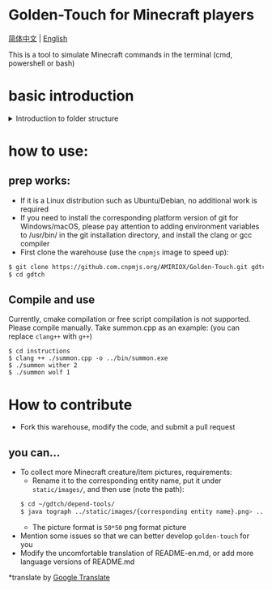 # Golden-Touch for Minecraft players
[简体中文](README.md) | [English](README-en.md)

This is a tool to simulate Minecraft commands in the terminal (cmd, powershell or bash)

# basic introduction
<details>
<summary>Introduction to folder structure</summary>
<ul>
<li> instructions: The main source file directory, each file is named `{MC instruction}.cpp, which provides the simulation effect of the corresponding instruction </li>
<li> depend-tools: Some dependent small tools, such as converting pictures into character paintings </li>
<li> static/entities_text_graph: store biological ASCII characters, used for console printing </li>
<li> static/images: store biological pictures, used to generate character paintings </li>
</ul>
</details>

# how to use:
## prep works:
* If it is a Linux distribution such as Ubuntu/Debian, no additional work is required
* If you need to install the corresponding platform version of git for Windows/macOS, please pay attention to adding environment variables to /usr/bin/ in the git installation directory, and install the clang or gcc compiler
* First clone the warehouse (use the `cnpmjs` image to speed up):
```bash
$ git clone https://github.com.cnpmjs.org/AMIRIOX/Golden-Touch.git gdtch
$ cd gdtch
```

## Compile and use
Currently, cmake compilation or free script compilation is not supported.
Please compile manually.
Take summon.cpp as an example: (you can replace `clang++` with `g++`)
```
$ cd instructions
$ clang ++ ./summon.cpp -o ../bin/summon.exe
$ ./summon wither 2
$ ./summon wolf 1
```

# How to contribute
* Fork this warehouse, modify the code, and submit a pull request
## you can...
* To collect more Minecraft creature/item pictures, requirements:
    * Rename it to the corresponding entity name, put it under `static/images/`, and then use (note the path):
    ```bash
    $ cd ~/gdtch/depend-tools/
    $ java tograph ../static/images/{corresponding entity name}.png> ../static/entities_text_graph/{corresponding entity name}.txt
    ```
    * The picture format is `50*50` png format picture
* Mention some issues so that we can better develop `golden-touch` for you
* Modify the uncomfortable translation of README-en.md, or add more language versions of README.md

*translate by [Google Translate](https://translate.google.cn/)